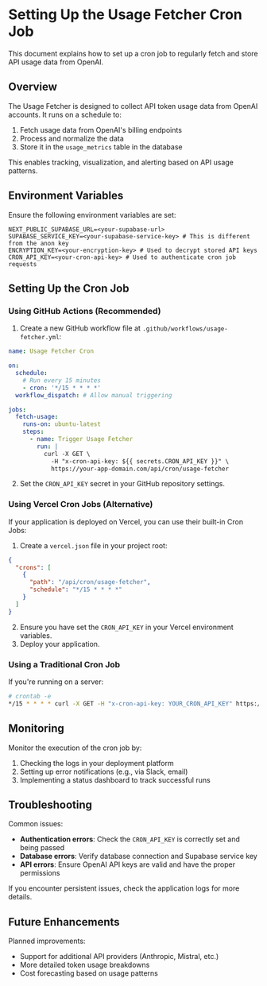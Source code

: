 # Setting Up the Usage Fetcher Cron Job

This document explains how to set up a cron job to regularly fetch and store API usage data from OpenAI.

## Overview

The Usage Fetcher is designed to collect API token usage data from OpenAI accounts. It runs on a schedule to:

1. Fetch usage data from OpenAI's billing endpoints
2. Process and normalize the data
3. Store it in the `usage_metrics` table in the database

This enables tracking, visualization, and alerting based on API usage patterns.

## Environment Variables

Ensure the following environment variables are set:

```
NEXT_PUBLIC_SUPABASE_URL=<your-supabase-url>
SUPABASE_SERVICE_KEY=<your-supabase-service-key> # This is different from the anon key
ENCRYPTION_KEY=<your-encryption-key> # Used to decrypt stored API keys
CRON_API_KEY=<your-cron-api-key> # Used to authenticate cron job requests
```

## Setting Up the Cron Job

### Using GitHub Actions (Recommended)

1. Create a new GitHub workflow file at `.github/workflows/usage-fetcher.yml`:

```yaml
name: Usage Fetcher Cron

on:
  schedule:
    # Run every 15 minutes
    - cron: '*/15 * * * *'
  workflow_dispatch: # Allow manual triggering

jobs:
  fetch-usage:
    runs-on: ubuntu-latest
    steps:
      - name: Trigger Usage Fetcher
        run: |
          curl -X GET \
            -H "x-cron-api-key: ${{ secrets.CRON_API_KEY }}" \
            https://your-app-domain.com/api/cron/usage-fetcher
```

2. Set the `CRON_API_KEY` secret in your GitHub repository settings.

### Using Vercel Cron Jobs (Alternative)

If your application is deployed on Vercel, you can use their built-in Cron Jobs:

1. Create a `vercel.json` file in your project root:

```json
{
  "crons": [
    {
      "path": "/api/cron/usage-fetcher",
      "schedule": "*/15 * * * *"
    }
  ]
}
```

2. Ensure you have set the `CRON_API_KEY` in your Vercel environment variables.
3. Deploy your application.

### Using a Traditional Cron Job

If you're running on a server:

```bash
# crontab -e
*/15 * * * * curl -X GET -H "x-cron-api-key: YOUR_CRON_API_KEY" https://your-app-domain.com/api/cron/usage-fetcher
```

## Monitoring

Monitor the execution of the cron job by:

1. Checking the logs in your deployment platform
2. Setting up error notifications (e.g., via Slack, email)
3. Implementing a status dashboard to track successful runs

## Troubleshooting

Common issues:

- **Authentication errors**: Check the `CRON_API_KEY` is correctly set and being passed
- **Database errors**: Verify database connection and Supabase service key
- **API errors**: Ensure OpenAI API keys are valid and have the proper permissions

If you encounter persistent issues, check the application logs for more details.

## Future Enhancements

Planned improvements:

- Support for additional API providers (Anthropic, Mistral, etc.)
- More detailed token usage breakdowns
- Cost forecasting based on usage patterns 